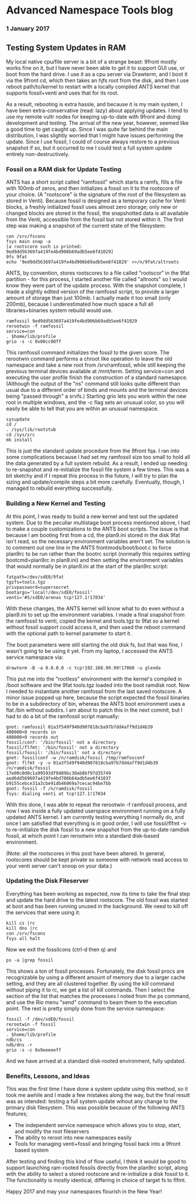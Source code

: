 # Advanced Namespace Tools blog
### 1 January 2017

## Testing System Updates in RAM

My local native cpu/file server is a bit of a strange beast: 9front mostly works fine on it, but I have never been able to get it to support GUI use, or boot from the hard drive. I use it as a cpu server via Drawterm, and I boot it via the 9front cd, which then takes an hjfs root from the disk, and then I use reboot path/to/kernel to restart with a locally compiled ANTS kernel that supports fossil+venti and uses that for its root.

As a result, rebooting is extra hassle, and because it is my main system, I have been extra-conservative (read: lazy) about applying updates. I tend to use my remote vultr nodes for keeping up-to-date with 9front and doing development and testing. The arrival of the new year, however, seemed like a good time to get caught up. Since I was quite far behind the main distribution, I was slightly worried that I might have issues performing the update. Since I use fossil, I could of course always restore to a previous snapshot if so, but it occurred to me I could test a full system update entirely non-destructively.

### Fossil on a RAM disk for Update Testing

ANTS has a short script called "ramfossil" which starts a ramfs, fills a file with 100mb of zeros, and then initializes a fossil on it to the rootscore of your choice. (A "rootscore" is the signature of the root of the filesystem as stored in Venti). Because fossil is designed as a temporary cache for Venti blocks, a freshly initialized fossil uses almost zero storage; only new or changed blocks are stored in the fossil, the snapshotted data is all available from the Venti, accessible from the fossil but not stored within it. The first step was making a snapshot of the current state of the filesystem:

	con /srv/fscons
	fsys main snap -a
	[a rootscore such is printed: 9ed9dd563697a419fe4bd906b69adb5ee6f41029]
	9fs 9fat
	echo '9ed9dd563697a419fe4bd906b69adb5ee6f41029' >>/n/9fat/altroots

ANTS, by convention, stores rootscores to a file called "rootscor" in the 9fat partition - for this process, I started another file called "altroots" so I would know they were part of the update process. With the snapshot complete, I made a slightly edited version of the ramfossil script, to provide a larger amount of storage than just 100mb. I actually made it too small (only 200mb), because I underestimated how much space a full all libraries+binaries system rebuild would use.

	ramfossil 9ed9dd563697a419fe4bd906b69adb5ee6f41029
	rerootwin -f ramfossil
	service=con
	. $home/lib/profile
	grio -s -c 0x00cc00ff

This ramfossil command initializes the fossil to the given score. The rerootwin command performs a chroot like operation to leave the old namespace and take a new root from /srv/ramfossil, while still keeping the previous terminal devices available at /mnt/term. Setting service=con and executing the user profile finish the construction of a standard namesapce. (Although the output of the "ns" command still looks quite different than usual due to a different order of binds and mounts and the terminal devices being "passed through" a srvfs.) Starting grio lets you work within the new root in multiple windows, and the -c flag sets an unusual color, so you will easily be able to tell that you are within an unusual namespace.

	sysupdate
	cd /
	. /sys/lib/rootstub
	cd /sys/src
	mk install

This is just the standard update procedure from the 9front fqa. I ran into some complications because I had set my ramfossil size too small to hold all the data generated by a full system rebuild. As a result, I ended up needing to re-snapshot and re-initialize the fossil file system a few times. This was a bit sketchy and if I repeat this process in the future, I will try to plan the sizing and update/compile steps a bit more carefully. Eventually, though, I managed to rebuild everything successfully.

### Building a New Kernel and Testing

At this point, I was ready to build a new kernel and test out the updated system. Due to the peculiar multistage boot process mentioned above, I had to make a couple customizations to the ANTS boot scripts. The issue is that because I am booting first from a cd, the plan9.ini stored in the disk 9fat isn't read, so the necessary environment variables aren't set. The solution is to comment out one line in the ANTS frontmods/boot/boot.c to force plan9rc to be run rather than the bootrc script (normally this requires setting bootcmd=plan9rc in plan9.ini) and then setting the environment variables that would normally be in plan9.ini at the start of the plan9rc script:

	fatpath=/dev/sdE0/9fat
	tgzfs=tools.tgz
	privpassword=supersecret
	bootargs='local!/dev/sdE0/fossil'
	venti='#S/sdE0/arenas tcp!127.1!17034'

With these changes, the ANTS kernel will know what to do even without a plan9.ini to set up the environment variables. I made a final snapshot from the ramfossil to venti, copied the kernel and tools.tgz to 9fat so a kernel without fossil support could access it, and then used the reboot command with the optional path to kernel parameter to start it. 

The boot parameters were still starting the old disk fs, but that was fine, I wasn't going to be using it yet. From my laptop, I accessed the ANTS service namespace via:

	drawterm -B -a 0.0.0.0 -c tcp!192.168.99.99!17060 -u glenda

This put me into the "rootless" environment with the kernel's compiled in /boot software and the 9fat tools.tgz loaded into the boot ramdisk root. Now I needed to instantiate another ramfossil from the last saved rootscore. A minor issue popped up here, because the script expected the fossil binaries to be in a subdirectory of bin, whereas the ANTS boot environment uses a flat /bin without subdirs. I am about to patch this in the next commit, but I had to do a bit of the ramfossil script manually:

	gnot: ramfossil 01a3f549f940d907818cba97b7dd4aff9d1d4b39
	400000+0 records in
	400000+0 records out
	fossil/conf: '/bin/fossil' not a directory
	fossil/flfmt: '/bin/fossil' not a directory
	fossil/fossil: '/bin/fossil' not a directory
	gnot: fossilconf -w /n/ramdisk/fossil /tmp/ramfosconf
	gnot: flfmt -y -v 01a3f549f940d907818cba97b7dd4aff9d1d4b39 /n/ramdisk/fossil
	17e00c0d0c1a99593df0489bc30ab8bf97d35749
	aed6dd569697a419fe4bd706b64adb5ee6f41037
	b9155cebce31a3cbe91db46069a7cecac94be7bb
	gnot: fossil -f /n/ramdisk/fossil
	fsys: dialing venti at tcp!127.1!17034

With this done, I was able to repeat the rerootwin -f ramfossil process, and now I was inside a fully updated userspace environment running on a fully updated ANTS kernel. I am currently testing everything I normally do, and once I am satisfied that everything is in good order, I will use fossil/flfmt -v to re-initialize the disk fossil to a new snapshot from the up-to-date ramdisk fossil, at which point I can rerootwin into a standard disk-based environment.

(Note: all the rootscores in this post have been altered. In general, rootscores should be kept private so someone with network read access to your venti server can't snoop on your data.)

### Updating the Disk Fileserver

Everything has been working as expected, now its time to take the final step and update the hard drive to the latest rootscore. The old fossil was started at boot and has been running unused in the background. We need to kill off the services that were using it:

	kill cs |rc
	kill dns |rc
	con /srv/fscons
	fsys all halt

Now we exit the fossilcons (ctrl-d then q) and 

	ps -a |grep fossil

This shows a ton of fossil processes. Fortunately, the disk fossil procs are recognizable by using a different amount of memory due to a larger cache setting, and they are all clustered together. By using the kill command without piping it to rc, we get a list of kill commands. Then I select the section of the list that matches the processes I noted from the ps command, and use the Rio menu "send" command to beam them to the execution point. The rest is pretty simply done from the service namespace:

	fossil -f /dev/sdE0/fossil
	rerootwin -f fossil
	service=con
	. $home/lib/profile
	ndb/cs
	ndb/dns -r
	grio -s -c 0x9eeeeeff

And we have arrived at a standard disk-rooted environment, fully updated.

### Benefits, Lessons, and Ideas

This was the first time I have done a system update using this method, so it took me awhile and I made a few mistakes along the way, but the final result was as intended: testing a full system update wihout any change to the primary disk filesystem. This was possible because of the following ANTS features;

* The independent service namespace which allows you to stop, start, and modify the root fileservers
* The ability to reroot into new namespaces easily 
* Tools for managing venti+fossil and bringing fossil back into a 9front based system

After testing and finding this kind of flow useful, I think it would be good to support launching ram-rooted fossils directly from the plan9rc script, along with the ability to select a stored rootscore and re-initialize a disk fossil to it. The functionality is mostly identical, differing in choice of target fs to flfmt.

Happy 2017 and may your namespaces flourish in the New Year!
